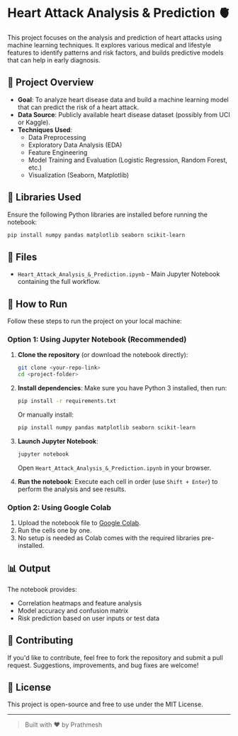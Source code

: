 
# Heart Attack Analysis & Prediction 🫀

This project focuses on the analysis and prediction of heart attacks using machine learning techniques. It explores various medical and lifestyle features to identify patterns and risk factors, and builds predictive models that can help in early diagnosis.

## 📌 Project Overview

- **Goal**: To analyze heart disease data and build a machine learning model that can predict the risk of a heart attack.
- **Data Source**: Publicly available heart disease dataset (possibly from UCI or Kaggle).
- **Techniques Used**:
  - Data Preprocessing
  - Exploratory Data Analysis (EDA)
  - Feature Engineering
  - Model Training and Evaluation (Logistic Regression, Random Forest, etc.)
  - Visualization (Seaborn, Matplotlib)

## 🧪 Libraries Used

Ensure the following Python libraries are installed before running the notebook:

```bash
pip install numpy pandas matplotlib seaborn scikit-learn
````

## 📁 Files

* `Heart_Attack_Analysis_&_Prediction.ipynb` - Main Jupyter Notebook containing the full workflow.

## 🚀 How to Run

Follow these steps to run the project on your local machine:

### Option 1: Using Jupyter Notebook (Recommended)

1. **Clone the repository** (or download the notebook directly):

   ```bash
   git clone <your-repo-link>
   cd <project-folder>
   ```

2. **Install dependencies**:
   Make sure you have Python 3 installed, then run:

   ```bash
   pip install -r requirements.txt
   ```

   Or manually install:

   ```bash
   pip install numpy pandas matplotlib seaborn scikit-learn
   ```

3. **Launch Jupyter Notebook**:

   ```bash
   jupyter notebook
   ```

   Open `Heart_Attack_Analysis_&_Prediction.ipynb` in your browser.

4. **Run the notebook**:
   Execute each cell in order (use `Shift + Enter`) to perform the analysis and see results.

### Option 2: Using Google Colab

1. Upload the notebook file to [Google Colab](https://colab.research.google.com/).
2. Run the cells one by one.
3. No setup is needed as Colab comes with the required libraries pre-installed.

## 📊 Output

The notebook provides:

* Correlation heatmaps and feature analysis
* Model accuracy and confusion matrix
* Risk prediction based on user inputs or test data

## 🤝 Contributing

If you'd like to contribute, feel free to fork the repository and submit a pull request. Suggestions, improvements, and bug fixes are welcome!

## 📜 License

This project is open-source and free to use under the MIT License.

---

> Built with ❤️ by Prathmesh

```
